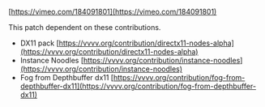 [https://vimeo.com/184091801](https://vimeo.com/184091801)

This patch dependent on these contributions.
- DX11 pack [https://vvvv.org/contribution/directx11-nodes-alpha](https://vvvv.org/contribution/directx11-nodes-alpha)
- Instance Noodles [https://vvvv.org/contribution/instance-noodles](https://vvvv.org/contribution/instance-noodles)
- Fog from Depthbuffer dx11 [https://vvvv.org/contribution/fog-from-depthbuffer-dx11](https://vvvv.org/contribution/fog-from-depthbuffer-dx11)
